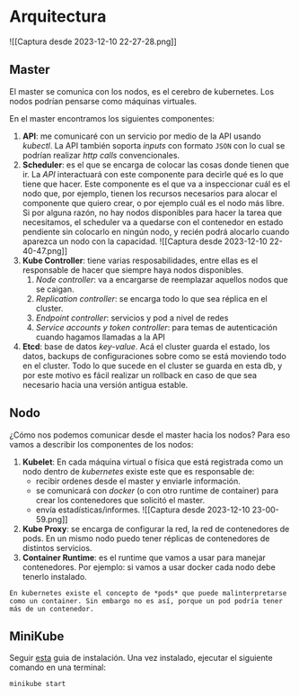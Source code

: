 # Arquitectura
![[Captura desde 2023-12-10 22-27-28.png]]

## Master
El master se comunica con los nodos, es el cerebro de kubernetes. Los nodos podrían pensarse como máquinas virtuales.

En el master encontramos los siguientes componentes:
1. **API**: me comunicaré con un servicio por medio de la API usando _kubectl_. La API también soporta _inputs_ con formato `JSON` con lo cual se podrían realizar _http calls_ convencionales.
2. **Scheduler**: es el que se encarga de colocar las cosas donde tienen que ir. La _API_ interactuará con este componente para decirle qué es lo que tiene que hacer. Este componente es el que va a inspeccionar cuál es el nodo que, por ejemplo, tienen los recursos necesarios para alocar el componente que quiero crear, o por ejemplo cuál es el nodo más libre.  Si por alguna razón, no hay nodos disponibles para hacer la tarea que necesitamos, el scheduler va a quedarse con el contenedor en estado pendiente sin colocarlo en ningún nodo, y recién podrá alocarlo cuando aparezca un nodo con la capacidad. ![[Captura desde 2023-12-10 22-40-47.png]]
3. **Kube Controller**: tiene varias resposabilidades, entre ellas es el responsable de hacer que siempre haya nodos disponibles. 
	1. _Node controller_: va a encargarse de reemplazar aquellos nodos que se caigan.
	2. _Replication controller_: se encarga todo lo que sea réplica en el cluster.
	3. _Endpoint controller_: servicios y pod a nivel de redes
	4. _Service accounts y token controller_: para temas de autenticación cuando hagamos llamadas a la API
4. **Etcd**: base de datos _key-value_. Acá el cluster guarda el estado, los datos, backups de configuraciones sobre como se está moviendo todo en el cluster. Todo lo que sucede en el cluster se guarda en esta db, y por este motivo es fácil realizar un rollback en caso de que sea necesario hacia una versión antigua estable.

## Nodo
¿Cómo nos podemos comunicar desde el master hacia los nodos? Para eso vamos a describir los componentes de los nodos:
1. **Kubelet**: En cada máquina virtual o física que está registrada como un nodo dentro de _kubernetes_ existe este  que es responsable de:
	- recibir ordenes desde el master y enviarle información.
	- se comunicará con _docker_ (o con otro runtime de container) para crear los contenedores que solicitó el master.
	- envía estadísticas/informes.
![[Captura desde 2023-12-10 23-00-59.png]]
2. **Kube Proxy**: se encarga de configurar la red, la red de contenedores de pods. En un mismo nodo puedo tener réplicas de  contenedores de distintos servicios.
3. **Container Runtime**: es el runtime que vamos a usar para manejar contenedores. Por ejemplo: si vamos a usar docker cada nodo debe tenerlo instalado.

```
En kubernetes existe el concepto de *pods* que puede malinterpretarse como un container. Sin embargo no es así, porque un pod podría tener más de un contenedor.
```

## MiniKube
Seguir [esta](https://minikube.sigs.k8s.io/docs/start/) guia de instalación.  Una vez instalado, ejecutar el siguiente comando en una terminal:
```shell
minikube start
```

